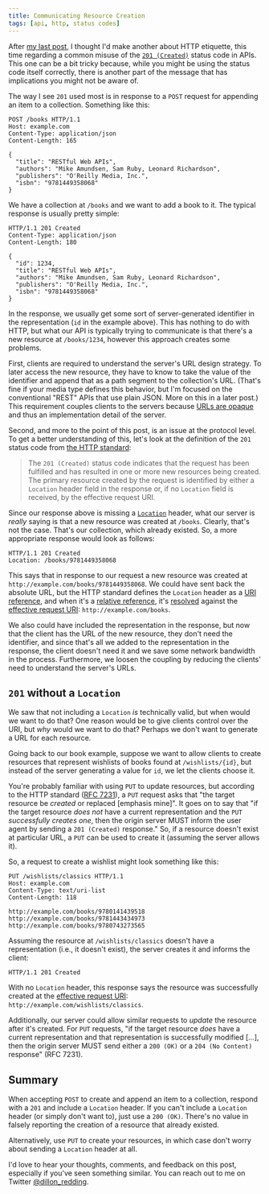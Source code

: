 ```yaml
---
title: Communicating Resource Creation
tags: [api, http, status codes]
---
```


After [my last post][1], I thought I'd make another about HTTP etiquette, this time regarding a common misuse of the [`201 (Created)`][2] status code in APIs. This one can be a bit tricky because, while you might be using the status code itself correctly, there is another part of the message that has implications you might not be aware of.

[1]: ../_posts/2021-06-28-the-empty-search-result-anti-pattern.md
[2]: https://datatracker.ietf.org/doc/html/rfc7231#section-6.3.2

The way I see `201` used most is in response to a `POST` request for appending an item to a collection. Something like this:

```http
POST /books HTTP/1.1
Host: example.com
Content-Type: application/json
Content-Length: 165

{
  "title": "RESTful Web APIs",
  "authors": "Mike Amundsen, Sam Ruby, Leonard Richardson",
  "publishers": "O'Reilly Media, Inc.",
  "isbn": "9781449358068"
}
```

We have a collection at `/books` and we want to add a book to it. The typical response is usually pretty simple:

```http
HTTP/1.1 201 Created
Content-Type: application/json
Content-Length: 180

{
  "id": 1234,
  "title": "RESTful Web APIs",
  "authors": "Mike Amundsen, Sam Ruby, Leonard Richardson",
  "publishers": "O'Reilly Media, Inc.",
  "isbn": "9781449358068"
}
```

In the response, we usually get some sort of server-generated identifier in the representation (`id` in the example above). This has nothing to do with HTTP, but what our API is typically trying to communicate is that there's a new resource at `/books/1234`, however this approach creates some problems.

First, clients are required to understand the server's URL design strategy. To later access the new resource, they have to know to take the value of the identifier and append that as a path segment to the collection's URL. (That's fine if your media type defines this behavior, but I'm focused on the conventional "REST" APIs that use plain JSON. More on this in a later post.) This requirement couples clients to the servers because [URLs are opaque][3] and thus an implementation detail of the server.

[3]: https://www.w3.org/DesignIssues/Axioms.html#opaque

Second, and more to the point of this post, is an issue at the protocol level. To get a better understanding of this, let's look at the definition of the `201` status code from [the HTTP standard][4]:

[4]: https://datatracker.ietf.org/doc/html/rfc7231

> The `201 (Created)` status code indicates that the request has been fulfilled
> and has resulted in one or more new resources being created. The primary
> resource created by the request is identified by either a `Location` header
> field in the response or, if no `Location` field is received, by the effective
> request URI.

Since our response above is missing a [`Location`][5] header, what our server is _really_ saying is that a new resource was created at `/books`. Clearly, that's not the case. That's our collection, which already existed. So, a more appropriate response would look as follows:

[5]: https://datatracker.ietf.org/doc/html/rfc7231#section-7.1.2

```http
HTTP/1.1 201 Created
Location: /books/9781449358068
```

This says that in response to our request a new resource was created at `http://example.com/books/9781449358068`. We could have sent back the absolute URL, but the HTTP standard defines the `Location` header as a [URI reference][6], and when it's a [relative reference][7], it's [resolved][8] against the [effective request URI][9]: `http://example.com/books`.

[6]: https://datatracker.ietf.org/doc/html/rfc3986#section-4.1
[7]: https://datatracker.ietf.org/doc/html/rfc3986#section-4.2
[8]: https://datatracker.ietf.org/doc/html/rfc3986#section-5
[9]: https://datatracker.ietf.org/doc/html/rfc7230#section-5.5

We also could have included the representation in the response, but now that the client has the URL of the new resource, they don't need the identifier, and since that's all we added to the representation in the response, the client doesn't need it and we save some network bandwidth in the process. Furthermore, we loosen the coupling by reducing the clients' need to understand the server's URLs.

## `201` without a `Location`

We saw that not including a `Location` _is_ technically valid, but when would we want to do that? One reason would be to give clients control over the URI, but _why_ would we want to do that? Perhaps we don't want to generate a URL for each resource.

Going back to our book example, suppose we want to allow clients to create resources that represent wishlists of books found at `/wishlists/{id}`, but instead of the server generating a value for `id`, we let the clients choose it.

You're probably familiar with using `PUT` to update resources, but according to the HTTP standard ([RFC 7231][10]), a `PUT` request asks that "the target resource be _created_ or replaced [emphasis mine]". It goes on to say that "if the target resource _does not_ have a current representation and the `PUT` _successfully creates one_, then the origin server MUST inform the user agent by sending a `201 (Created)` response." So, if a resource doesn't exist at particular URL, a `PUT` can be used to create it (assuming the server allows it).

[10]: https://datatracker.ietf.org/doc/html/rfc7231#section-4.3.4

So, a request to create a wishlist might look something like this:

```http
PUT /wishlists/classics HTTP/1.1
Host: example.com
Content-Type: text/uri-list
Content-Length: 118

http://example.com/books/9780141439518
http://example.com/books/9781443434973
http://example.com/books/9780743273565
```

Assuming the resource at `/wishlists/classics` doesn't have a representation (i.e., it doesn't exist), the server creates it and informs the client:

```http
HTTP/1.1 201 Created
```

With no `Location` header, this response says the resource was successfully created at the [effective request URI][9]: `http://example.com/wishlists/classics`.

Additionally, our server could allow similar requests to _update_ the resource after it's created. For `PUT` requests, "if the target resource _does_ have a current representation and that representation is successfully modified [...], then the origin server MUST send either a `200 (OK)` or a `204 (No Content)` response" (RFC 7231).

## Summary

When accepting `POST` to create and append an item to a collection, respond with a `201` and include a `Location` header. If you can't include a `Location` header (or simply don't want to), just use a `200 (OK)`. There's no value in falsely reporting the creation of a resource that already existed.

Alternatively, use `PUT` to create your resources, in which case don't worry about sending a `Location` header at all.

I'd love to hear your thoughts, comments, and feedback on this post, especially if you've seen something similar. You can reach out to me on Twitter [@dillon_redding](https://twitter.com/dillon_redding).
